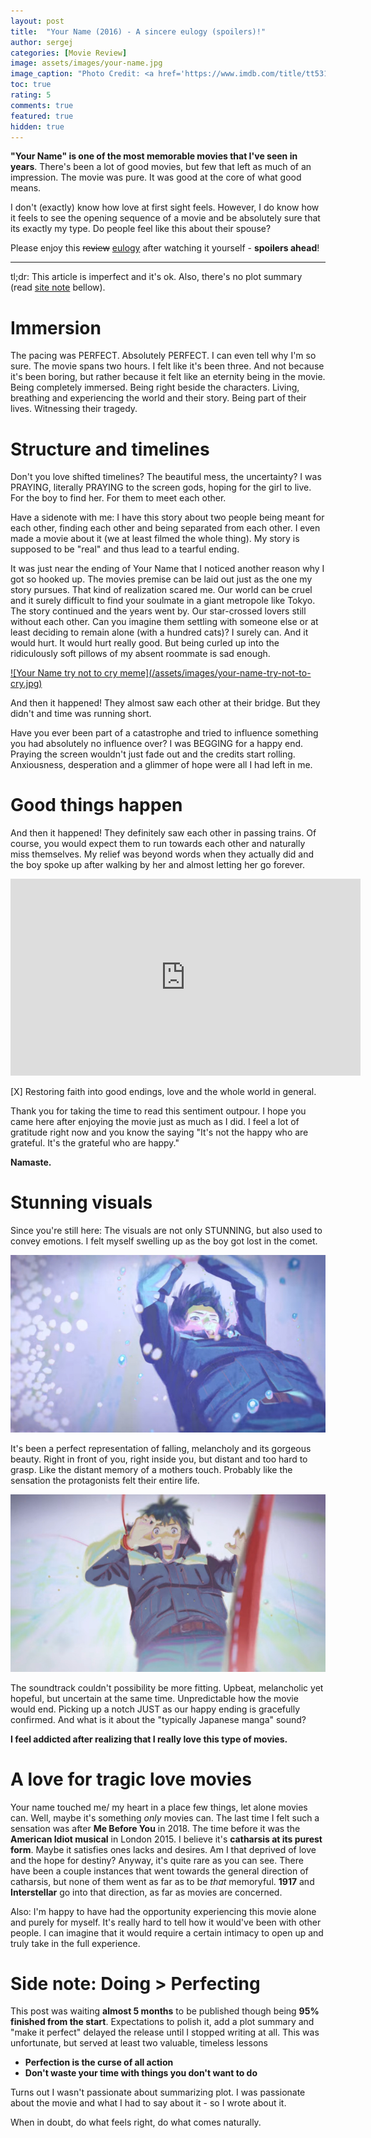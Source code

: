 ```yaml
---
layout: post
title:  "Your Name (2016) - A sincere eulogy (spoilers)!"
author: sergej
categories: [Movie Review]
image: assets/images/your-name.jpg
image_caption: "Photo Credit: <a href='https://www.imdb.com/title/tt5311514/mediaviewer/rm3216783616' target='_blank'>IMDb</a>"
toc: true
rating: 5
comments: true
featured: true
hidden: true
---
```


**"Your Name" is one of the most memorable movies that I've seen in years**.
There's been a lot of good movies, but few that left as much of an impression.
The movie was pure.
It was good at the core of what good means.

I don't (exactly) know how love at first sight feels.
However, I do know how it feels to see the opening sequence of a movie and be absolutely sure that its exactly my type.
Do people feel like this about their spouse?

Please enjoy this <s>review</s> [eulogy](https://www.merriam-webster.com/dictionary/eulogy) after watching it yourself - **spoilers ahead**!

---
tl;dr: This article is imperfect and it's ok.
Also, there's no plot summary (read [site note](#side-note-doing--perfecting) bellow).

# Immersion
The pacing was PERFECT.
Absolutely PERFECT.
I can even tell why I'm so sure.
The movie spans two hours.
I felt like it's been three.
And not because it's been boring, but rather because it felt like an eternity being in the movie.
Being completely immersed.
Being right beside the characters.
Living, breathing and experiencing the world and their story.
Being part of their lives.
Witnessing their tragedy.

# Structure and timelines
Don't you love shifted timelines?
The beautiful mess, the uncertainty?
I was PRAYING, literally PRAYING to the screen gods, hoping for the girl to live.
For the boy to find her.
For them to meet each other.

Have a sidenote with me:
I have this story about two people being meant for each other, finding each other and being separated from each other.
I even made a movie about it (we at least filmed the whole thing).
My story is supposed to be "real" and thus lead to a tearful ending.

It was just near the ending of Your Name that I noticed another reason why I got so hooked up.
The movies premise can be laid out just as the one my story pursues.
That kind of realization scared me.
Our world can be cruel and it surely difficult to find your soulmate in a giant metropole like Tokyo.
The story continued and the years went by.
Our star-crossed lovers still without each other.
Can you imagine them settling with someone else or at least deciding to remain alone (with a hundred cats)?
I surely can.
And it would hurt.
It would hurt really good.
But being curled up into the ridiculously soft pillows of my absent roommate is sad enough.

<a target="_blank" href="https://9gag.com/gag/av7OvNW">
![Your Name try not to cry meme](/assets/images/your-name-try-not-to-cry.jpg)
</a>

And then it happened!
They almost saw each other at their bridge.
But they didn't and time was running short.

Have you ever been part of a catastrophe and tried to influence something you had absolutely no influence over?
I was BEGGING for a happy end.
Praying the screen wouldn't just fade out and the credits start rolling.
Anxiousness, desperation and a glimmer of hope were all I had left in me.

# Good things happen
And then it happened!
They definitely saw each other in passing trains.
Of course, you would expect them to run towards each other and naturally miss themselves.
My relief was beyond words when they actually did and the boy spoke up after walking by her and almost letting her go forever.

<iframe width="560" height="315" src="https://www.youtube-nocookie.com/embed/jkWViZk1u40" frameborder="0" allow="accelerometer; autoplay; clipboard-write; encrypted-media; gyroscope; picture-in-picture" allowfullscreen></iframe>

[X] Restoring faith into good endings, love and the whole world in general.

Thank you for taking the time to read this sentiment outpour.
I hope you came here after enjoying the movie just as much as I did.
I feel a lot of gratitude right now and you know the saying
"It's not the happy who are grateful.
It's the grateful who are happy."

**Namaste.**

# Stunning visuals
Since you're still here:
The visuals are not only STUNNING, but also used to convey emotions.
I felt myself swelling up as the boy got lost in the comet.

![Your Name cave meteorite comet scene fall](/assets/images/your-name-cave-scene-fall.jpg)

It's been a perfect representation of falling, melancholy and its gorgeous beauty.
Right in front of you, right inside you, but distant and too hard to grasp.
Like the distant memory of a mothers touch.
Probably like the sensation the protagonists felt their entire life.

![Your Name Cave meteorite comet scene fall](/assets/images/your-name-cave-scene-fall-2.jpg)

The soundtrack couldn't possibility be more fitting.
Upbeat, melancholic yet hopeful, but uncertain at the same time.
Unpredictable how the movie would end.
Picking up a notch JUST as our happy ending is gracefully confirmed.
And what is it about the "typically Japanese manga" sound?

**I feel addicted after realizing that I really love this type of movies.**
# A love for tragic love movies
Your name touched me/ my heart in a place few things, let alone movies can.
Well, maybe it's something _only_ movies can.
The last time I felt such a sensation was after **Me Before You** in 2018.
The time before it was the **American Idiot musical** in London 2015.
I believe it's **catharsis at its purest form**.
Maybe it satisfies ones lacks and desires.
Am I that deprived of love and the hope for destiny?
Anyway, it's quite rare as you can see.
There have been a couple instances that went towards the general direction of catharsis, but none of them went as far as to be _that_ memoryful.
**1917** and **Interstellar** go into that direction, as far as movies are concerned. 

Also: I'm happy to have had the opportunity experiencing this movie alone and purely for myself.
It's really hard to tell how it would've been with other people.
I can imagine that it would require a certain intimacy to open up and truly take in the full experience.

# Side note: Doing > Perfecting
This post was waiting **almost 5 months** to be published though being **95% finished from the start**.
Expectations to polish it, add a plot summary and "make it perfect" delayed the release until I stopped writing at all.
This was unfortunate, but served at least two valuable, timeless lessons
- **Perfection is the curse of all action** 
- **Don't waste your time with things you don't want to do**

Turns out I wasn't passionate about summarizing plot.
I was passionate about the movie and what I had to say about it - so I wrote about it.

When in doubt, do what feels right, do what comes naturally.